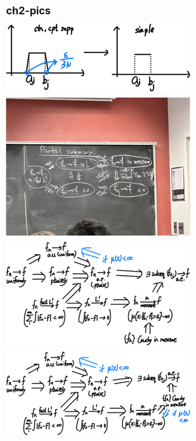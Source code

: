 # ch2-pics

![image-20250219092808932](ch2-pics.assets/image-20250219092808932.png)



![Screenshot 2025-01-31 at 10.16.11](ch2-pics.assets/33151739204904_.pic.jpg)



![image-20250219190348233](ch2-pics.assets/image-20250219190348233.png)



![image-20250219225353932](ch2-pics.assets/image-20250219225353932.png)









